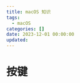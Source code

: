 ```yaml
---
title: macOS 知识
tags:
  - macOS
categories: []
date: 2023-12-01 00:00:00
updated:
---
```


<!-- toc -->

# 按键



